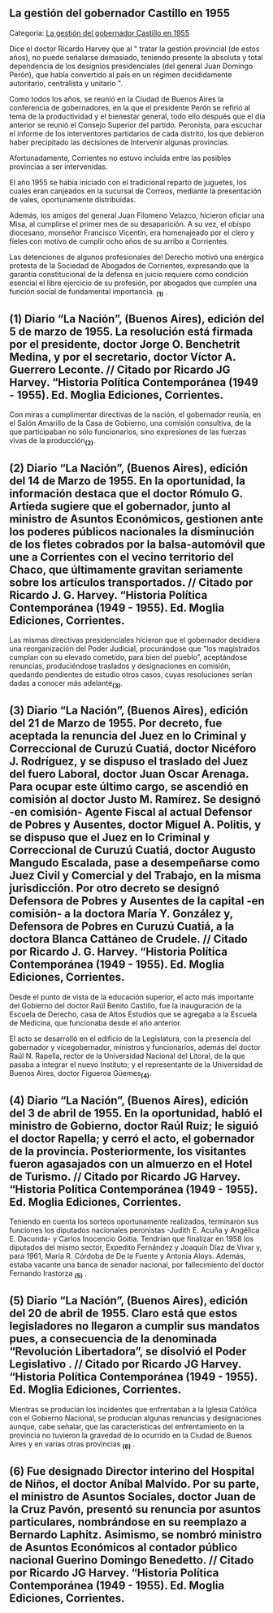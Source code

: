 ## La gestión del gobernador Castillo en 1955

Categoría: [La gestión del gobernador Castillo en 1955](http://descubrircorrientes.com.ar/2012/index.php/4252-corrientes-en-la-familia-argentina-1870-a-la-actualidad/de-juan-filomeno-velazco-a-julio-romero-1949-1976/el-fin-de-la-primera-etapa-del-peronismo/la-gestion-del-gobernador-castillo-en-1955)

Dice el doctor Ricardo Harvey que al " tratar la gestión provincial (de estos años), no puede señalarse demasiado, teniendo presente la absoluta y total dependencia de los designios presidenciales (del general Juan Domingo Perón), que había convertido al país en un régimen decididamente autoritario, centralista y unitario ".

Como todos los años, se reunió en la Ciudad de Buenos Aires la conferencia de gobernadores, en la que el presidente Perón se refirió al tema de la productividad y el bienestar general, todo ello después que el día anterior se reunió el Consejo Superior del partido. Peronista, para escuchar el informe de los interventores partidarios de cada distrito, los que debieron haber precipitado las decisiones de Intervenir algunas provincias.

Afortunadamente, Corrientes no estuvo incluida entre las posibles provincias a ser intervenidas.

El año 1955 se había iniciado con el tradicional reparto de juguetes, los cuales eran canjeados en la sucursal de Correos, mediante la presentación de vales, oportunamente distribuidas.

Además, los amigos del general Juan Filomeno Velazco, hicieron oficiar una Misa, al cumplirse el primer mes de su desaparición. A su vez, el obispo diocesano, monseñor Francisco Vicentín, era homenajeado por el clero y fíeles con motivo de cumplir ocho años de su arribo a Corrientes.

Las detenciones de algunos profesionales del Derecho motivó una enérgica protesta de la Sociedad de Abogados de Corrientes, expresando que la garantía constitucional de la defensa en juicio requiere como condición esencial el libre ejercicio de su profesión, por abogados que cumplen una función social de fundamental importancia. <sub><strong><span><span>(1)</span></span></strong></sub> .

## **(1)** Diario “La Nación”, (Buenos Aires), edición del 5 de marzo de 1955. La resolución está firmada por el presidente, doctor Jorge O. Benchetrit Medina, y por el secretario, doctor Víctor A. Guerrero Leconte. // Citado por Ricardo JG Harvey. “Historia Política Contemporánea (1949 - 1955). Ed. Moglia Ediciones, Corrientes.

Con miras a cumplimentar directivas de la nación, el gobernador reunía, en el Salón Amarillo de la Casa de Gobierno, una comisión consultiva, de la que participaban no sólo funcionarios, sino expresiones de las fuerzas vivas de la producción<sub><strong>(2)</strong></sub>.

## **(2)** Diario “La Nación”, (Buenos Aires), edición del 14 de Marzo de 1955. En la oportunidad, la información destaca que el doctor Rómulo G. Artieda sugiere que el gobernador, junto al ministro de Asuntos Económicos, gestionen ante los poderes públicos nacionales la disminución de los fletes cobrados por la balsa-automóvil que une a Corrientes con el vecino territorio del Chaco, que últimamente gravitan seriamente sobre los artículos transportados. // Citado por Ricardo J. G. Harvey. “Historia Política Contemporánea (1949 - 1955). Ed. Moglia Ediciones, Corrientes.

Las mismas directivas presidenciales hicieron que el gobernador decidiera una reorganización del Poder Judicial, procurándose que "los magistrados cumplan con su elevado cometido, para bien del pueblo”, aceptándose renuncias, produciéndose traslados y designaciones en comisión, quedando pendientes de estudio otros casos, cuyas resoluciones serían dadas a conocer más adelante<sub><strong>(3)</strong></sub>.

## **(3)** Diario “La Nación”, (Buenos Aires), edición del 21 de Marzo de 1955. Por decreto, fue aceptada la renuncia del Juez en lo Criminal y Correccional de Curuzú Cuatiá, doctor Nicéforo J. Rodríguez, y se dispuso el traslado del Juez del fuero Laboral, doctor Juan Oscar Arenaga. Para ocupar este último cargo, se ascendió en comisión al doctor Justo M. Ramírez. Se designó -en comisión- Agente Fiscal al actual Defensor de Pobres y Ausentes, doctor Miguel A. Politis, y se dispuso que el Juez en lo Criminal y Correccional de Curuzú Cuatiá, doctor Augusto Mangudo Escalada, pase a desempeñarse como Juez Civil y Comercial y del Trabajo, en la misma jurisdicción. Por otro decreto se designó Defensora de Pobres y Ausentes de la capital -en comisión- a la doctora María Y. González y, Defensora de Pobres en Curuzú Cuatiá, a la doctora Blanca Cattáneo de Crudele. // Citado por Ricardo J. G. Harvey. “Historia Política Contemporánea (1949 - 1955). Ed. Moglia Ediciones, Corrientes.

Desde el punto de vista de la educación superior, el acto más importante del Gobierno del doctor Raúl Benito Castillo, fue la inauguración de la Escuela de Derecho, casa de Altos Estudios que se agregaba a la Escuela de Medicina, que funcionaba desde el año anterior.

El acto se desarrolló en el edificio de la Legislatura, con la presencia del gobernador y vicegobernador, ministros y funcionarios, además del doctor Raúl N. Rapella, rector de la Universidad Nacional del Litoral, de la que pasaba a integrar el nuevo Instituto; y el representante de la Universidad de Buenos Aires, doctor Figueroa Güemes<sub><strong>(4)</strong></sub>.

## **(4)** Diario “La Nación”, (Buenos Aires), edición del 3 de abril de 1955. En la oportunidad, habló el ministro de Gobierno, doctor Raúl Ruiz; le siguió el doctor Rapella; y cerró el acto, el gobernador de la provincia. Posteriormente, los visitantes fueron agasajados con un almuerzo en el Hotel de Turismo. // Citado por Ricardo JG Harvey. “Historia Política Contemporánea (1949 - 1955). Ed. Moglia Ediciones, Corrientes.

Teniendo en cuenta los sorteos oportunamente realizados, terminaron sus funciones los diputados nacionales peronistas -Judith E. Acuña y Angélica E. Dacunda- y Carlos Inocencio Goitia. Tendrían que finalizar en 1958 los diputados del mismo sector, Expedito Fernández y Joaquín Díaz de Vivar y, para 1961, María R. Córdoba de De la Fuente y Antonia Aloys. Además, estaba vacante una banca de senador nacional, por fallecimiento del doctor Fernando Irastorza <sub><strong><span><span>(5)</span></span></strong></sub> .

## **(5)** Diario “La Nación”, (Buenos Aires), edición del 20 de abril de 1955. Claro está que estos legisladores no llegaron a cumplir sus mandatos pues, a consecuencia de la denominada “Revolución Libertadora”, se disolvió el Poder Legislativo . // Citado por Ricardo JG Harvey. “Historia Política Contemporánea (1949 - 1955). Ed. Moglia Ediciones, Corrientes.

Mientras se producían los incidentes que enfrentaban a la Iglesia Católica con el Gobierno Nacional, se producían algunas renuncias y designaciones aunque, cabe señalar, que las características del enfrentamiento en la provincia no tuvieron la gravedad de lo ocurrido en la Ciudad de Buenos Aires y en varias otras provincias <sub><strong><span><span>(6)</span></span></strong></sub> .

## **(6)** Fue designado Director interino del Hospital de Niños, el doctor Aníbal Malvido. Por su parte, el ministro de Asuntos Sociales, doctor Juan de la Cruz Pavón, presentó su renuncia por asuntos particulares, nombrándose en su reemplazo a Bernardo Laphitz. Asimismo, se nombró ministro de Asuntos Económicos al contador público nacional Guerino Domingo Benedetto. // Citado por Ricardo JG Harvey. “Historia Política Contemporánea (1949 - 1955). Ed. Moglia Ediciones, Corrientes.